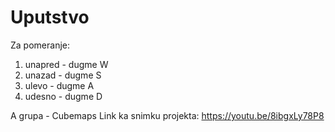 # Uputstvo
Za pomeranje:
1. unapred - dugme W
2. unazad - dugme S
3. ulevo - dugme A
4. udesno - dugme D

A grupa - Cubemaps
Link ka snimku projekta: https://youtu.be/8ibgxLy78P8
